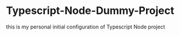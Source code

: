# Typescript-Node-Dummy-Project
this is my personal initial configuration of Typescript Node project
